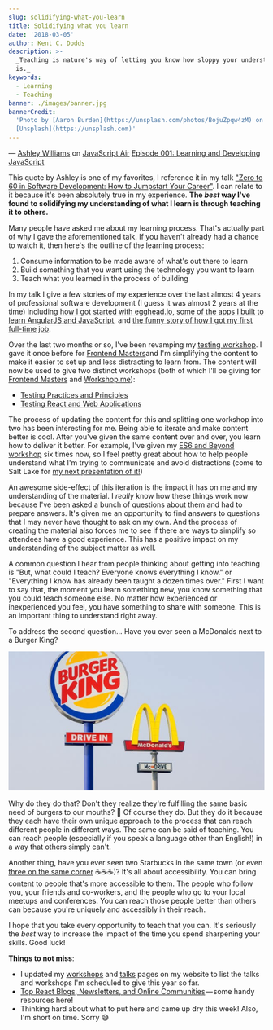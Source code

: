 ```yaml
---
slug: solidifying-what-you-learn
title: Solidifying what you learn
date: '2018-03-05'
author: Kent C. Dodds
description: >-
  _Teaching is nature's way of letting you know how sloppy your understanding
  is._
keywords:
  - Learning
  - Teaching
banner: ./images/banner.jpg
bannerCredit:
  'Photo by [Aaron Burden](https://unsplash.com/photos/BojuZpqw4zM) on
  [Unsplash](https://unsplash.com)'
---
```


— [Ashley Williams](https://twitter.com/ag_dubs) on
[JavaScript Air](https://javascriptair.com/)
[Episode 001: Learning and Developing JavaScript](https://javascriptair.com/episodes/2015-12-16/)

This quote by Ashley is one of my favorites, I reference it in my talk
["Zero to 60 in Software Development: How to Jumpstart Your Career"](https://youtu.be/-qPh6I2hfjw&list=PLV5CVI1eNcJgNqzNwcs4UKrlJdhfDjshf).
I can relate to it because it's been absolutely true in my experience. **The
_best_ way I've found to solidifying my understanding of what I learn is through
teaching it to others.**

Many people have asked me about my learning process. That's actually part of why
I gave the aforementioned talk. If you haven't already had a chance to watch it,
then here's the outline of the learning process:

1.  Consume information to be made aware of what's out there to learn
2.  Build something that you want using the technology you want to learn
3.  Teach what you learned in the process of building

In my talk I give a few stories of my experience over the last almost 4 years of
professional software development (I guess it was almost 2 years at the time)
including
[how I got started with egghead.io](https://youtu.be/-qPh6I2hfjw?t=22m1s),
[some of the apps I built to learn AngularJS and JavaScript](https://youtu.be/-qPh6I2hfjw?t=10m42s),
and
[the funny story of how I got my first full-time job](https://youtu.be/-qPh6I2hfjw?t=14m31s).

Over the last two months or so, I've been revamping my
[testing workshop](https://github.com/kentcdodds/testing-workshop). I gave it
once before for
[Frontend Masters](https://frontendmasters.com/courses/testing-javascript/)and
I'm simplifying the content to make it easier to set up and less distracting to
learn from. The content will now be used to give two distinct workshops (both of
which I'll be giving for [Frontend Masters](https://frontendmasters.com/) and
[Workshop.me](https://workshop.me/?a=kent)):

- [Testing Practices and Principles](/workshops/#testing-practices-and-principles)
- [Testing React and Web Applications](/workshops/#testing-react-and-web-applications)

The process of updating the content for this and splitting one workshop into two
has been interesting for me. Being able to iterate and make content better is
cool. After you've given the same content over and over, you learn how to
deliver it better. For example, I've given my
[ES6 and Beyond workshop](/workshops/#es6-and-beyond) six times now, so I feel
pretty great about how to help people understand what I'm trying to communicate
and avoid distractions (come to Salt Lake for
[my next presentation of it!](https://workshop.me/2018-07-es6?a=kent))

An awesome side-effect of this iteration is the impact it has on me and my
understanding of the material. I _really_ know how these things work now because
I've been asked a bunch of questions about them and had to prepare answers. It's
given me an opportunity to find answers to questions that I may never have
thought to ask on my own. And the process of creating the material also forces
me to see if there are ways to simplify so attendees have a good experience.
This has a positive impact on my understanding of the subject matter as well.

A common question I hear from people thinking about getting into teaching is
"But, what could I teach? Everyone knows everything I know." or "Everything I
know has already been taught a dozen times over." First I want to say that, the
moment you learn something new, you know something that you could teach someone
else. No matter how experienced or inexperienced you feel, you have something to
share with someone. This is an important thing to understand right away.

To address the second question... Have you ever seen a McDonalds next to a
Burger King?

![McDonalds next to a Burger King](./images/0.jpg)

Why do they do that? Don't they realize they're fulfilling the same basic need
of burgers to our mouths? 🍔 Of course they do. But they do it because they each
have their own unique approach to the process that can reach different people in
different ways. The same can be said of teaching. You can reach people
(especially if you speak a language other than English!) in a way that others
simply can't.

Another thing, have you ever seen two Starbucks in the same town (or even
[three on the same corner](https://blog.seattlepi.com/thebigblog/2009/09/18/three-starbucks-on-one-houston-corner/)
☕️☕️☕️)? It's all about accessibility. You can bring content to people that's
more accessible to them. The people who follow you, your friends and co-workers,
and the people who go to your local meetups and conferences. You can reach those
people better than others can because you're uniquely and accessibly in their
reach.

I hope that you take every opportunity to teach that you can. It's seriously the
_best_ way to increase the impact of the time you spend sharpening your skills.
Good luck!

**Things to not miss**:

- I updated my [workshops](/workshops) and [talks](/talks) pages on my website
  to list the talks and workshops I'm scheduled to give this year so far.
- [Top React Blogs, Newsletters, and Online Communities](https://blog.instabug.com/2018/02/react-blogs/) — some
  handy resources here!
- Thinking hard about what to put here and came up dry this week! Also, I'm
  short on time. Sorry 😅
